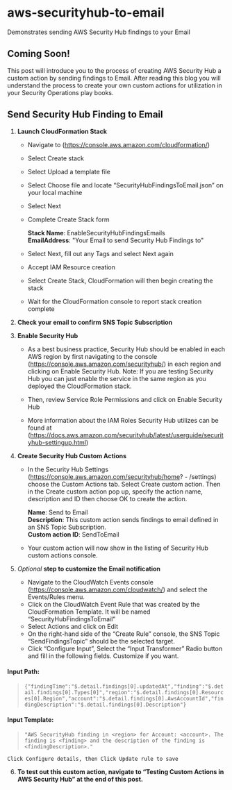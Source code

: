 # aws-securityhub-to-email
Demonstrates sending AWS Security Hub findings to your Email 

## Coming Soon!
This post will introduce you to the process of creating AWS Security Hub a custom action by sending findings to Email.  After reading this blog you will understand the process to create your own custom actions for utilization in your Security Operations play books.

## Send Security Hub Finding to Email

1.	**Launch CloudFormation Stack**
    + 	Navigate to (https://console.aws.amazon.com/cloudformation/)
    +	Select Create stack
    +	Select Upload a template file
    +	Select Choose file and locate “SecurityHubFindingsToEmail.json” on your local machine
    +	Select Next
    +	Complete Create Stack form

         **Stack Name**:  EnableSecurityHubFindingsEmails  
         **EmailAddress**: "Your Email to send Security Hub Findings to"

    +	Select Next, fill out any Tags and select Next again  
    +	Accept IAM Resource creation  
    +	Select Create Stack, CloudFormation will then begin creating the stack
    +	Wait for the CloudFormation console to report stack creation complete

2.	**Check your email to confirm SNS Topic Subscription**  
3.	**Enable Security Hub** 
    -	As a  best business practice, Security Hub should be enabled in each AWS region by first navigating to the console (https://console.aws.amazon.com/securityhub/) in each region and clicking on Enable Security Hub. Note: If you are testing Security Hub you can just enable the service in the same region as you deployed the CloudFormation stack.
    -	Then, review Service Role Permissions and click on Enable Security Hub  

    -	More information about the IAM Roles Security Hub utilizes can be found at (https://docs.aws.amazon.com/securityhub/latest/userguide/securityhub-settingup.html)

4.	**Create Security Hub Custom Actions**
    -	In the Security Hub Settings (https://console.aws.amazon.com/securityhub/home? - /settings) choose the Custom Actions tab. Select Create custom action. Then in the Create custom action pop up, specify the action name, description and ID then choose OK to create the action.

        **Name**: Send to Email  
        **Description**: This custom action sends findings to email defined in an SNS Topic Subscription.  
        **Custom action ID**: SendToEmail

    -	Your custom action will now show in the listing of Security Hub custom actions console.

5.	*Optional* **step to customize the Email notification**
    -	Navigate to the CloudWatch Events console (https://console.aws.amazon.com/cloudwatch/) and select the Events/Rules menu.
    -	Click on the CloudWatch Event Rule that was created by the CloudFormation Template. It will be named “SecurityHubFindingsToEmail”
    -	Select Actions and click on Edit
    -	On the right-hand side of the “Create Rule” console, the SNS Topic “SendFindingsTopic” should be the selected target.
    -	Click “Configure Input”, Select the “Input Transformer” Radio button and fill in the following fields. Customize if you want.

   #### Input Path:
>```{"findingTime":"$.detail.findings[0].updatedAt","finding":"$.detail.findings[0].Types[0]","region":"$.detail.findings[0].Resources[0].Region","account":"$.detail.findings[0].AwsAccountId","findingDescription":"$.detail.findings[0].Description"}```
   #### Input Template:
 >```"AWS SecurityHub finding in <region> for Account: <account>. The finding is <finding> and the description of the finding is <findingDescription>."```

    Click Configure details, then Click Update rule to save

6.	**To test out this custom action, navigate to “Testing Custom Actions in AWS Security Hub” at the end of this post.**
